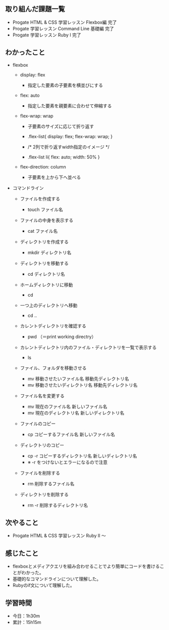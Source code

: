 ## 取り組んだ課題一覧
- Progate HTML & CSS 学習レッスン Flexbox編 完了
- Progate 学習レッスン Command Line 基礎編 完了
- Progate 学習レッスン Ruby I 完了

## わかったこと
- flexbox
    - display: flex
        - 指定した要素の子要素を横並びにする

    - flex: auto
        - 指定した要素を親要素に合わせて伸縮する

    - flex-wrap: wrap
        - 子要素のサイズに応じて折り返す

        - .flex-list{
 display: flex;
 flex-wrap: wrap;
}
 
        - /* 2列で折り返すwidth指定のイメージ */
        - .flex-list li{
  flex: auto;
  width: 50%
}
  
    - flex-direction: column
        - 子要素を上から下へ並べる
  
- コマンドライン
    - ファイルを作成する
        - touch ファイル名

    - ファイルの中身を表示する
        - cat ファイル名

    - ディレクトリを作成する
        - mkdir ディレクトリ名

    - ディレクトリを移動する
        - cd ディレクトリ名

    - ホームディレクトリに移動
        - cd

    - 一つ上のディレクトリへ移動
        - cd ..

    - カレントディレクトリを確認する
        - pwd （＝print working directry）

    - カレントディレクトリ内のファイル・ディレクトリを一覧で表示する
        - ls

    - ファイル、フォルダを移動させる
        - mv 移動させたいファイル名 移動先ディレクトリ名
        - mv 移動させたいディレクトリ名 移動先ディレクトリ名

    - ファイル名を変更する
        - mv 現在のファイル名 新しいファイル名
        - mv 現在のディレクトリ名 新しいディレクトリ名

    - ファイルのコピー
        - cp コピーするファイル名 新しいファイル名

    - ディレクトリのコピー
        - cp -r コピーするディレクトリ名 新しいディレクトリ名
        - ※ -r をつけないとエラーになるので注意

    - ファイルを削除する
        - rm 削除するファイル名

    - ディレクトリを削除する
        - rm -r 削除するディレクトリ名
## 次やること
- Progate HTML & CSS 学習レッスン Ruby II 〜
## 感じたこと
- flexboxとメディアクエリを組み合わせることでより簡単にコードを書けることがわかった。
- 基礎的なコマンドラインについて理解した。
- Rubyのif文について理解した。
## 学習時間
- 今日：1h30m
- 累計：15h15m
